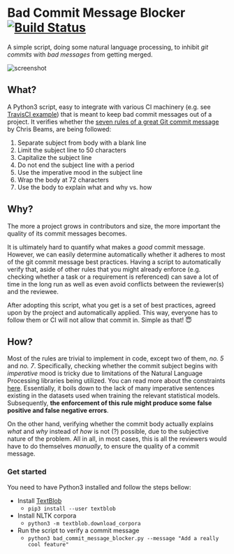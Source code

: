 # Bad Commit Message Blocker [![Build Status](https://travis-ci.org/platisd/bad-commit-message-blocker.svg?branch=master)](https://travis-ci.org/platisd/bad-commit-message-blocker)
A simple script, doing some natural language processing, to inhibit
*git commits* with *bad messages* from getting merged.

![screenshot](https://i.imgur.com/B52Qxo7.png)

## What?
A Python3 script, easy to integrate with various CI machinery
(e.g. see [TravisCI example](https://github.com/platisd/bad-commit-message-blocker/blob/master/.travis.yml))
that is meant to keep bad commit messages out of a project. It verifies
whether the [seven rules of a great Git commit message](https://chris.beams.io/posts/git-commit/)
by Chris Beams, are being followed:

1. Separate subject from body with a blank line
2. Limit the subject line to 50 characters
3. Capitalize the subject line
4. Do not end the subject line with a period
5. Use the imperative mood in the subject line
6. Wrap the body at 72 characters
7. Use the body to explain what and why vs. how

## Why?
The more a project grows in contributors and size, the more important
the quality of its commit messages becomes.

It is ultimately hard to quantify what makes a *good* commit message.
However, we can easily determine automatically whether it adheres to
most of the git commit message best practices. Having a script to
automatically verify that, aside of other rules that you might already
enforce (e.g. checking whether a task or a requirement is referenced)
can save a lot of time in the long run as well as even avoid conflicts
between the reviewer(s) and the reviewee.

After adopting this script, what you get is a set of best practices,
agreed upon by the project and automatically applied. This way,
everyone has to follow them or CI will not allow that commit in.
Simple as that! :innocent:

## How?
Most of the rules are trivial to implement in code, except two of them,
*no. 5* and *no. 7*. Specifically, checking whether the commit subject
begins with *imperative* mood is tricky due to limitations of the Natural
Language Processing libraries being utilized. You can read more about the
constraints [here](https://stackoverflow.com/a/9572724/6485320).
Essentially, it boils down to the lack of many imperative sentences
existing in the datasets used when training the relevant statistical
models. Subsequently, **the enforcement of this rule might produce some**
**false positive and false negative errors**.

On the other hand, verifying whether the commit body actually explains
*what* and *why* instead of *how* is not (?) possible, due to the
subjective nature of the problem.
All in all, in most cases, this is all the reviewers would have to do
themselves *manually*, to ensure the quality of a commit message.

### Get started
You need to have Python3 installed and follow the steps bellow:
* Install [TextBlob](https://textblob.readthedocs.io/en/dev/)
  * `pip3 install --user textblob`
* Install NLTK corpora
  * `python3 -m textblob.download_corpora`
* Run the script to verify a commit message
  * `python3 bad_commit_message_blocker.py --message "Add a really cool feature"`